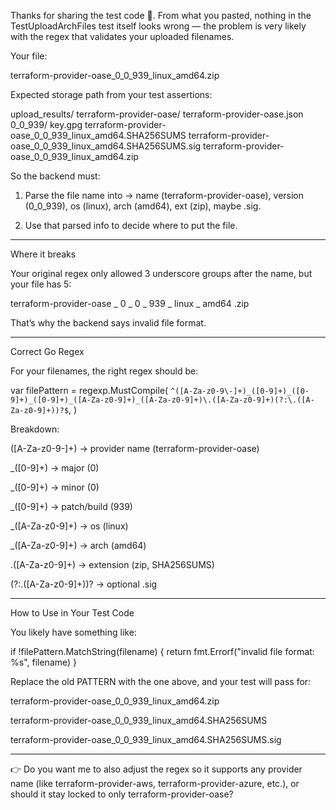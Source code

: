 Thanks for sharing the test code 🙏.
From what you pasted, nothing in the TestUploadArchFiles test itself looks wrong — the problem is very likely with the regex that validates your uploaded filenames.

Your file:

terraform-provider-oase_0_0_939_linux_amd64.zip

Expected storage path from your test assertions:

upload_results/
  terraform-provider-oase/
    terraform-provider-oase.json
    0_0_939/
      key.gpg
      terraform-provider-oase_0_0_939_linux_amd64.SHA256SUMS
      terraform-provider-oase_0_0_939_linux_amd64.SHA256SUMS.sig
      terraform-provider-oase_0_0_939_linux_amd64.zip

So the backend must:

1. Parse the file name into → name (terraform-provider-oase), version (0_0_939), os (linux), arch (amd64), ext (zip), maybe .sig.


2. Use that parsed info to decide where to put the file.




---

Where it breaks

Your original regex only allowed 3 underscore groups after the name, but your file has 5:

terraform-provider-oase _ 0 _ 0 _ 939 _ linux _ amd64 .zip

That’s why the backend says invalid file format.


---

Correct Go Regex

For your filenames, the right regex should be:

var filePattern = regexp.MustCompile(
	`^([A-Za-z0-9\-]+)_([0-9]+)_([0-9]+)_([0-9]+)_([A-Za-z0-9]+)_([A-Za-z0-9]+)\.([A-Za-z0-9]+)(?:\.([A-Za-z0-9]+))?$`,
)

Breakdown:

([A-Za-z0-9\-]+) → provider name (terraform-provider-oase)

_([0-9]+) → major (0)

_([0-9]+) → minor (0)

_([0-9]+) → patch/build (939)

_([A-Za-z0-9]+) → os (linux)

_([A-Za-z0-9]+) → arch (amd64)

\.([A-Za-z0-9]+) → extension (zip, SHA256SUMS)

(?:\.([A-Za-z0-9]+))? → optional .sig



---

How to Use in Your Test Code

You likely have something like:

if !filePattern.MatchString(filename) {
    return fmt.Errorf("invalid file format: %s", filename)
}

Replace the old PATTERN with the one above, and your test will pass for:

terraform-provider-oase_0_0_939_linux_amd64.zip

terraform-provider-oase_0_0_939_linux_amd64.SHA256SUMS

terraform-provider-oase_0_0_939_linux_amd64.SHA256SUMS.sig



---

👉 Do you want me to also adjust the regex so it supports any provider name (like terraform-provider-aws, terraform-provider-azure, etc.), or should it stay locked to only terraform-provider-oase?

